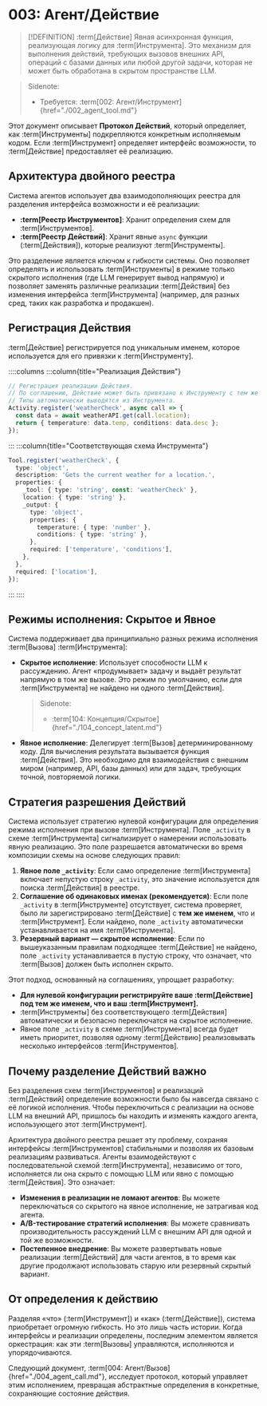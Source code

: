 # 003: Агент/Действие

> [!DEFINITION] :term[Действие]
> Явная асинхронная функция, реализующая логику для :term[Инструмента]. Это механизм для выполнения действий, требующих вызовов внешних API, операций с базами данных или любой другой задачи, которая не может быть обработана в скрытом пространстве LLM.

> Sidenote:
> - Требуется: :term[002: Агент/Инструмент]{href="./002_agent_tool.md"}

Этот документ описывает **Протокол Действий**, который определяет, как :term[Инструменты] подкрепляются конкретным исполняемым кодом. Если :term[Инструмент] определяет интерфейс возможности, то :term[Действие] предоставляет её реализацию.

## Архитектура двойного реестра

Система агентов использует два взаимодополняющих реестра для разделения интерфейса возможности и её реализации:

- **:term[Реестр Инструментов]**: Хранит определения схем для :term[Инструментов].
- **:term[Реестр Действий]**: Хранит явные `async` функции (:term[Действия]), которые реализуют :term[Инструменты].

Это разделение является ключом к гибкости системы. Оно позволяет определять и использовать :term[Инструменты] в режиме только скрытого исполнения (где LLM генерирует вывод напрямую) и позволяет заменять различные реализации :term[Действия] без изменения интерфейса :term[Инструмента] (например, для разных сред, таких как разработка и продакшен).

## Регистрация Действия

:term[Действие] регистрируется под уникальным именем, которое используется для его привязки к :term[Инструменту].

::::columns
:::column{title="Реализация Действия"}

```typescript
// Регистрация реализации Действия.
// По соглашению, Действие может быть привязано к Инструменту с тем же именем.
// Типы автоматически выводятся из Инструмента.
Activity.register('weatherCheck', async call => {
  const data = await weatherAPI.get(call.location);
  return { temperature: data.temp, conditions: data.desc };
});
```

:::
:::column{title="Соответствующая схема Инструмента"}

```typescript
Tool.register('weatherCheck', {
  type: 'object',
  description: 'Gets the current weather for a location.',
  properties: {
    _tool: { type: 'string', const: 'weatherCheck' },
    location: { type: 'string' },
    _output: {
      type: 'object',
      properties: {
        temperature: { type: 'number' },
        conditions: { type: 'string' },
      },
      required: ['temperature', 'conditions'],
    },
  },
  required: ['location'],
});
```

:::
::::

## Режимы исполнения: Скрытое и Явное

Система поддерживает два принципиально разных режима исполнения :term[Вызова] :term[Инструмента]:

- **Скрытое исполнение**: Использует способности LLM к рассуждению. Агент «продумывает» задачу и выдаёт результат напрямую в том же вызове. Это режим по умолчанию, если для :term[Инструмента] не найдено ни одного :term[Действия].
  > Sidenote:
  > - :term[104: Концепция/Скрытое]{href="./104_concept_latent.md"}
- **Явное исполнение**: Делегирует :term[Вызов] детерминированному коду. Для вычисления результата вызывается функция :term[Действия]. Это необходимо для взаимодействия с внешним миром (например, API, базы данных) или для задач, требующих точной, повторяемой логики.

## Стратегия разрешения Действий

Система использует стратегию нулевой конфигурации для определения режима исполнения при вызове :term[Инструмента]. Поле `_activity` в схеме :term[Инструмента] сигнализирует о намерении использовать явную реализацию. Это поле разрешается автоматически во время композиции схемы на основе следующих правил:

1.  **Явное поле `_activity`**: Если само определение :term[Инструмента] включает непустую строку `_activity`, это значение используется для поиска :term[Действия] в реестре.
2.  **Соглашение об одинаковых именах (рекомендуется)**: Если поле `_activity` в :term[Инструменте] отсутствует, система проверяет, было ли зарегистрировано :term[Действие] с **тем же именем**, что и :term[Инструмент]. Если найдено, поле `_activity` автоматически устанавливается на имя :term[Инструмента].
3.  **Резервный вариант — скрытое исполнение**: Если по вышеуказанным правилам подходящее :term[Действие] не найдено, поле `_activity` устанавливается в пустую строку, что означает, что :term[Вызов] должен быть исполнен скрыто.

Этот подход, основанный на соглашениях, упрощает разработку:

- **Для нулевой конфигурации регистрируйте ваше :term[Действие] под тем же именем, что и ваш :term[Инструмент].**
- :term[Инструменты] без соответствующего :term[Действия] автоматически и безопасно переключатся на скрытое исполнение.
- Явное поле `_activity` в схеме :term[Инструмента] всегда будет иметь приоритет, позволяя одному :term[Действию] реализовывать несколько интерфейсов :term[Инструментов].

## Почему разделение Действий важно

Без разделения схем :term[Инструментов] и реализаций :term[Действий] определение возможности было бы навсегда связано с её логикой исполнения. Чтобы переключиться с реализации на основе LLM на внешний API, пришлось бы находить и изменять каждого агента, использующего этот :term[Инструмент].

Архитектура двойного реестра решает эту проблему, сохраняя интерфейсы :term[Инструментов] стабильными и позволяя их базовым реализациям развиваться. Агенты взаимодействуют с последовательной схемой :term[Инструмента], независимо от того, исполняется ли она скрыто с помощью LLM или явно с помощью :term[Действия]. Это означает:

- **Изменения в реализации не ломают агентов**: Вы можете переключаться со скрытого на явное исполнение, не затрагивая код агента.
- **A/B-тестирование стратегий исполнения**: Вы можете сравнивать производительность рассуждений LLM с внешним API для одной и той же возможности.
- **Постепенное внедрение**: Вы можете развертывать новые реализации :term[Действий] для части агентов, в то время как другие продолжают использовать старую или резервный скрытый вариант.

## От определения к действию

Разделяя «что» (:term[Инструмент]) и «как» (:term[Действие]), система приобретает огромную гибкость. Но это лишь часть истории. Когда интерфейсы и реализации определены, последним элементом является оркестрация: как эти :term[Вызовы] управляются, исполняются и упорядочиваются.

Следующий документ, :term[004: Агент/Вызов]{href="./004_agent_call.md"}, исследует протокол, который управляет этим исполнением, превращая абстрактные определения в конкретные, сохраняющие состояние действия.